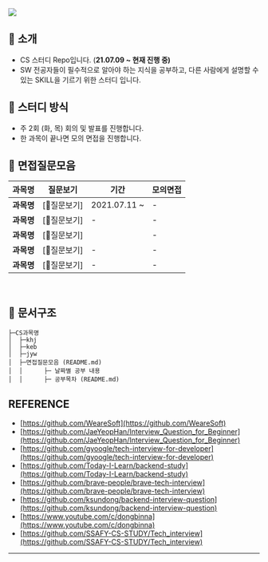 <a href="https://github.com/GwonHJ/CS-STUDY/graphs/contributors">
<img src="https://contrib.rocks/image?repo=GwonHJ/CS-STUDY" />
</a>

## 📣 소개

- CS 스터디 Repo입니다. (**21.07.09 ~ 현재 진행 중)**
- SW 전공자들이 필수적으로 알아야 하는 지식을 공부하고, 다른 사람에게 설명할 수 있는 SKILL을 기르기 위한 스터디 입니다.

## 📝 스터디 방식

- 주 2회 (화, 목) 회의 및 발표를 진행합니다.
- 한 과목이 끝나면 모의 면접을 진행합니다.

## 📁 면접질문모음 
|**과목명**|**질문보기**|기간|모의면접|
|-|-|-|-|
|**과목명**|[📃질문보기]|2021.07.11 ~ |-|
|**과목명**|[📃질문보기]|-|-|
|**과목명**|[📃질문보기]| |-|
|**과목명**|[📃질문보기]|-|-|
|**과목명**|[📃질문보기]|-|-|
<br/>

## 📑 문서구조

```
├─CS과목명
│  ├─khj
│  ├─keb
│  ├─jyw
│  ├─면접질문모음 (README.md)
│  │      ├─ 날짜별 공부 내용
│  │      ├─ 공부목차 (README.md)

```

## REFERENCE

- [https://github.com/WeareSoft](https://github.com/WeareSoft)
- [https://github.com/JaeYeopHan/Interview_Question_for_Beginner](https://github.com/JaeYeopHan/Interview_Question_for_Beginner)
- [https://github.com/gyoogle/tech-interview-for-developer](https://github.com/gyoogle/tech-interview-for-developer)
- [https://github.com/Today-I-Learn/backend-study](https://github.com/Today-I-Learn/backend-study)
- [https://github.com/brave-people/brave-tech-interview](https://github.com/brave-people/brave-tech-interview)
- [https://github.com/ksundong/backend-interview-question](https://github.com/ksundong/backend-interview-question)
- [https://www.youtube.com/c/dongbinna](https://www.youtube.com/c/dongbinna)
- [https://github.com/SSAFY-CS-STUDY/Tech_interview](https://github.com/SSAFY-CS-STUDY/Tech_interview)

---

